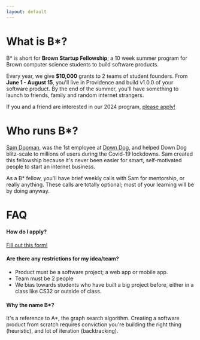 ```yaml
---
layout: default
---
```


# What is B*?

B* is short for **Brown Startup Fellowship**; a 10 week summer program for Brown computer science students to build software products.

Every year, we give **$10,000** grants to 2 teams of student founders.  From **June 1 - August 15**, you'll live in Providence and build v1.0.0 of your software product.  By the end of the summer, you'll have something to launch to friends, family and random internet strangers.

If you and a friend are interested in our 2024 program, [please apply!](https://forms.gle/CPwBHFqYcksibz658)

# Who runs B*?

[Sam Dooman](https://www.linkedin.com/in/sam-dooman-7463a2105/), was the 1st employee at [Down Dog](https://www.downdogapp.com), and helped Down Dog blitz-scale to millions of users during the Covid-19 lockdowns.  Sam created this fellowship because it's never been easier for smart, self-motivated people to start an internet business.

As a B* fellow, you'll have brief weekly calls with Sam for mentorship, or really anything.  These calls are totally optional; most of your learning will be by doing anyway.

# FAQ

#### How do I apply?

[Fill out this form!](https://forms.gle/CPwBHFqYcksibz658)

#### Are there any restrictions for my idea/team?
 - Product must be a software project; a web app or mobile app.
 - Team must be 2 people
 - We bias towards students who have built a big project before, either in a class like CS32 or outside of class.

#### Why the name B*?

It's a reference to A*, the graph search algorithm.  Creating a software product from scratch requires conviction you're building the right thing (heuristic), and lot of iteration (backtracking).
